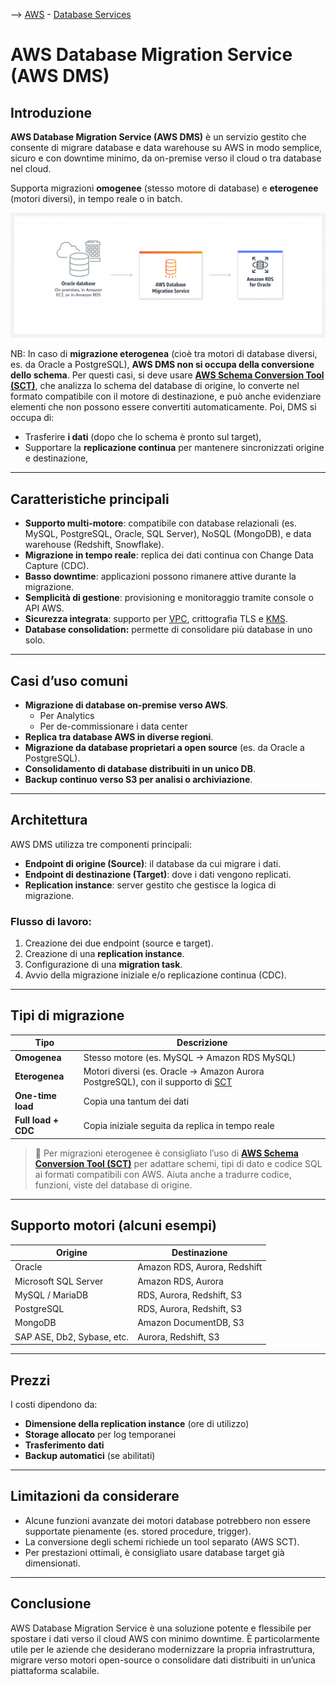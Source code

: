 --> [AWS](AWS.md)  -  [Database Services](AWS-Databases.md)
# AWS Database Migration Service (AWS DMS)

## Introduzione

**AWS Database Migration Service (AWS DMS)** è un servizio gestito che consente di migrare database e data warehouse su AWS in modo semplice, sicuro e con downtime minimo, da on-premise verso il cloud o tra database nel cloud. 

Supporta migrazioni **omogenee** (stesso motore di database) e **eterogenee** (motori diversi), in tempo reale o in batch.

![Database Migration Service](04-Database-services/img/DMS.png)

NB: In caso di **migrazione eterogenea** (cioè tra motori di database diversi, es. da Oracle a PostgreSQL), **AWS DMS non si occupa della conversione dello schema**.
Per questi casi, si deve usare **[AWS Schema Conversion Tool (SCT)](AWS-Schema-Conversion-Tool.md)**, che analizza lo schema del database di origine, lo converte nel formato compatibile con il motore di destinazione, e può anche evidenziare elementi che non possono essere convertiti automaticamente.
Poi, DMS  si occupa di:
- Trasferire **i dati** (dopo che lo schema è pronto sul target),
- Supportare la **replicazione continua** per mantenere sincronizzati origine e destinazione,

---

## Caratteristiche principali

- **Supporto multi-motore**: compatibile con database relazionali (es. MySQL, PostgreSQL, Oracle, SQL Server), NoSQL (MongoDB), e data warehouse (Redshift, Snowflake).
- **Migrazione in tempo reale**: replica dei dati continua con Change Data Capture (CDC).
- **Basso downtime**: applicazioni possono rimanere attive durante la migrazione.
- **Semplicità di gestione**: provisioning e monitoraggio tramite console o API AWS.
- **Sicurezza integrata**: supporto per [VPC](Amazon-VPC.md), crittografia TLS e [KMS](AWS-KMS.md).
- **Database consolidation:** permette di consolidare più database in uno solo.

---

## Casi d’uso comuni

- **Migrazione di database on-premise verso AWS**.
	- Per Analytics
	- Per de-commissionare i data center
- **Replica tra database AWS in diverse regioni**.
- **Migrazione da database proprietari a open source** (es. da Oracle a PostgreSQL).
- **Consolidamento di database distribuiti in un unico DB**.
- **Backup continuo verso S3 per analisi o archiviazione**.

---

## Architettura

AWS DMS utilizza tre componenti principali:

- **Endpoint di origine (Source)**: il database da cui migrare i dati.
- **Endpoint di destinazione (Target)**: dove i dati vengono replicati.
- **Replication instance**: server gestito che gestisce la logica di migrazione.

### Flusso di lavoro:
1. Creazione dei due endpoint (source e target).
2. Creazione di una **replication instance**.
3. Configurazione di una **migration task**.
4. Avvio della migrazione iniziale e/o replicazione continua (CDC).

---

## Tipi di migrazione

| Tipo                   | Descrizione                                                            |
|------------------------|------------------------------------------------------------------------|
| **Omogenea**           | Stesso motore (es. MySQL → Amazon RDS MySQL)                          |
| **Eterogenea**         | Motori diversi (es. Oracle → Amazon Aurora PostgreSQL), con il supporto di [SCT](AWS-Schema-Conversion-Tool.md)                |
| **One-time load**      | Copia una tantum dei dati                                              |
| **Full load + CDC**    | Copia iniziale seguita da replica in tempo reale                      |

> 🔧 Per migrazioni eterogenee è consigliato l’uso di **[AWS Schema Conversion Tool (SCT)](AWS-Schema-Conversion-Tool.md)** per adattare schemi, tipi di dato e codice SQL ai formati compatibili con AWS.
> Aiuta anche a tradurre codice, funzioni, viste del database di origine.

---

## Supporto motori (alcuni esempi)

| Origine                        | Destinazione                   |
|-------------------------------|--------------------------------|
| Oracle                        | Amazon RDS, Aurora, Redshift   |
| Microsoft SQL Server          | Amazon RDS, Aurora             |
| MySQL / MariaDB               | RDS, Aurora, Redshift, S3      |
| PostgreSQL                    | RDS, Aurora, Redshift, S3      |
| MongoDB                       | Amazon DocumentDB, S3          |
| SAP ASE, Db2, Sybase, etc.    | Aurora, Redshift, S3           |

---

## Prezzi

I costi dipendono da:

- **Dimensione della replication instance** (ore di utilizzo)
- **Storage allocato** per log temporanei
- **Trasferimento dati**
- **Backup automatici** (se abilitati)

---

## Limitazioni da considerare

- Alcune funzioni avanzate dei motori database potrebbero non essere supportate pienamente (es. stored procedure, trigger).
- La conversione degli schemi richiede un tool separato (AWS SCT).
- Per prestazioni ottimali, è consigliato usare database target già dimensionati.

---

## Conclusione

AWS Database Migration Service è una soluzione potente e flessibile per spostare i dati verso il cloud AWS con minimo downtime. È particolarmente utile per le aziende che desiderano modernizzare la propria infrastruttura, migrare verso motori open-source o consolidare dati distribuiti in un’unica piattaforma scalabile.

